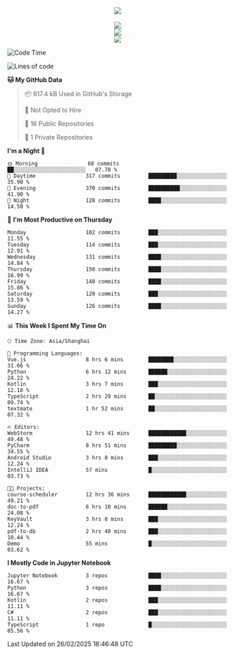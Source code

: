 <div align="center">
  <img src="https://readme-typing-svg.demolab.com?font=Zhi+Mang+Xing&size=40&pause=1000&color=000000&center=true&vCenter=true&lines=Baymax%E5%B0%8F%E6%8C%AF;Hello%20World"/><br/>
  <br/>
  <img src="https://skillicons.dev/icons?i=java,kotlin,python,c,cpp,html,css,javascript" /><br/>
  <img src="https://skillicons.dev/icons?i=spring,vue,pytorch,maven,gradle,mysql,sqlite,linux" /><br/>
  <img src="https://skillicons.dev/icons?i=idea,pycharm,webstorm,androidstudio,vscode,git,vim,md" /><br/>
</div>

<!--START_SECTION:waka-->
![Code Time](http://img.shields.io/badge/Code%20Time-655%20hrs%2059%20mins-blue)

![Lines of code](https://img.shields.io/badge/From%20Hello%20World%20I%27ve%20Written-6.0%20million%20lines%20of%20code-blue)

**🐱 My GitHub Data** 

> 📦 617.4 kB Used in GitHub's Storage 
 > 
> 🚫 Not Opted to Hire
 > 
> 📜 16 Public Repositories 
 > 
> 🔑 1 Private Repositories 
 > 
**I'm a Night 🦉** 

```text
🌞 Morning                68 commits          ██░░░░░░░░░░░░░░░░░░░░░░░   07.70 % 
🌆 Daytime                317 commits         █████████░░░░░░░░░░░░░░░░   35.90 % 
🌃 Evening                370 commits         ██████████░░░░░░░░░░░░░░░   41.90 % 
🌙 Night                  128 commits         ████░░░░░░░░░░░░░░░░░░░░░   14.50 % 
```
📅 **I'm Most Productive on Thursday** 

```text
Monday                   102 commits         ███░░░░░░░░░░░░░░░░░░░░░░   11.55 % 
Tuesday                  114 commits         ███░░░░░░░░░░░░░░░░░░░░░░   12.91 % 
Wednesday                131 commits         ████░░░░░░░░░░░░░░░░░░░░░   14.84 % 
Thursday                 150 commits         ████░░░░░░░░░░░░░░░░░░░░░   16.99 % 
Friday                   140 commits         ████░░░░░░░░░░░░░░░░░░░░░   15.86 % 
Saturday                 120 commits         ███░░░░░░░░░░░░░░░░░░░░░░   13.59 % 
Sunday                   126 commits         ████░░░░░░░░░░░░░░░░░░░░░   14.27 % 
```


📊 **This Week I Spent My Time On** 

```text
🕑︎ Time Zone: Asia/Shanghai

💬 Programming Languages: 
Vue.js                   8 hrs 6 mins        ████████░░░░░░░░░░░░░░░░░   31.66 % 
Python                   6 hrs 12 mins       ██████░░░░░░░░░░░░░░░░░░░   24.22 % 
Kotlin                   3 hrs 7 mins        ███░░░░░░░░░░░░░░░░░░░░░░   12.18 % 
TypeScript               2 hrs 29 mins       ██░░░░░░░░░░░░░░░░░░░░░░░   09.74 % 
textmate                 1 hr 52 mins        ██░░░░░░░░░░░░░░░░░░░░░░░   07.32 % 

🔥 Editors: 
WebStorm                 12 hrs 41 mins      ████████████░░░░░░░░░░░░░   49.48 % 
PyCharm                  8 hrs 51 mins       █████████░░░░░░░░░░░░░░░░   34.55 % 
Android Studio           3 hrs 8 mins        ███░░░░░░░░░░░░░░░░░░░░░░   12.24 % 
IntelliJ IDEA            57 mins             █░░░░░░░░░░░░░░░░░░░░░░░░   03.73 % 

🐱‍💻 Projects: 
course-scheduler         12 hrs 36 mins      ████████████░░░░░░░░░░░░░   49.21 % 
doc-to-pdf               6 hrs 10 mins       ██████░░░░░░░░░░░░░░░░░░░   24.08 % 
KeyVault                 3 hrs 8 mins        ███░░░░░░░░░░░░░░░░░░░░░░   12.24 % 
pdf-to-db                2 hrs 40 mins       ███░░░░░░░░░░░░░░░░░░░░░░   10.44 % 
Demo                     55 mins             █░░░░░░░░░░░░░░░░░░░░░░░░   03.62 % 
```

**I Mostly Code in Jupyter Notebook** 

```text
Jupyter Notebook         3 repos             ████░░░░░░░░░░░░░░░░░░░░░   16.67 % 
Python                   3 repos             ████░░░░░░░░░░░░░░░░░░░░░   16.67 % 
Kotlin                   2 repos             ███░░░░░░░░░░░░░░░░░░░░░░   11.11 % 
C#                       2 repos             ███░░░░░░░░░░░░░░░░░░░░░░   11.11 % 
TypeScript               1 repo              █░░░░░░░░░░░░░░░░░░░░░░░░   05.56 % 
```




 Last Updated on 26/02/2025 18:46:48 UTC
<!--END_SECTION:waka-->





